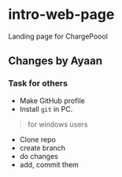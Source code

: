 # intro-web-page
Landing page for ChargePoool 


## Changes by Ayaan
### Task for others
- Make GitHub profile
- Install `git` in PC. 
> for windows users
- Clone repo
- create branch
- do changes
- add, commit them